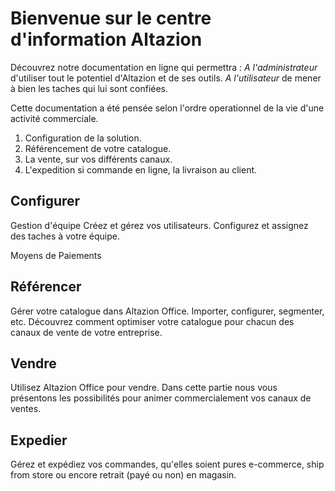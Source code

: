 # Bienvenue sur le centre d'information Altazion
Découvrez notre documentation en ligne qui permettra : 
_A l'administrateur_ d'utiliser tout le potentiel d'Altazion et de ses outils.
_A l'utilisateur_ de mener à bien les taches qui lui sont confiées. 

Cette documentation a été pensée selon l'ordre operationnel de la vie d'une activité commerciale. 
1. Configuration de la solution.
2. Référencement de votre catalogue.
3. La vente, sur vos différents canaux.
4. L'expedition si commande en ligne, la livraison au client.

## Configurer
Gestion d'équipe
Créez et gérez vos utilisateurs.
Configurez et assignez des taches à votre équipe. 

Moyens de Paiements

## Référencer
Gérer votre catalogue dans Altazion Office. 
Importer, configurer, segmenter, etc. Découvrez comment optimiser votre catalogue pour chacun des canaux de vente de votre entreprise.

## Vendre
Utilisez Altazion Office pour vendre. 
Dans cette partie nous vous présentons les possibilités pour animer commercialement vos canaux de ventes. 

## Expedier
Gérez et expédiez vos commandes, qu'elles soient pures e-commerce, ship from store ou encore retrait (payé ou non) en magasin.
